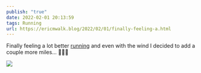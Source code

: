 ```yaml
---
publish: "true"
date: 2022-02-01 20:13:59
tags: Running
url: https://ericmwalk.blog/2022/02/01/finally-feeling-a.html
---
```


Finally feeling a lot better [running](http://www.strava.com/activities/6616203307) and even with the wind I decided to add a couple more miles… 🏃🏻‍♂️


![](https://ericmwalk.blog/uploads/2022/050060d4ed.jpg)